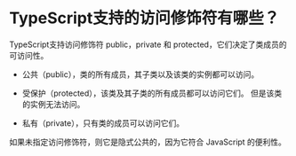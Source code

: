 # TypeScript支持的访问修饰符有哪些？

TypeScript支持访问修饰符 public，private 和 protected，它们决定了类成员的可访问性。

- 公共（public），类的所有成员，其子类以及该类的实例都可以访问。

- 受保护（protected），该类及其子类的所有成员都可以访问它们。 但是该类的实例无法访问。

- 私有（private），只有类的成员可以访问它们。

如果未指定访问修饰符，则它是隐式公共的，因为它符合 JavaScript 的便利性。